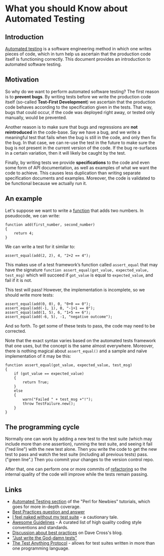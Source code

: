 # What you should Know about Automated Testing

## Introduction

<a href="http://en.wikipedia.org/wiki/Test_automation">Automated testing</a>
is a software engineering method in which one writes pieces of code, which
in turn help us ascertain that the production code itself is functioning
correctly. This document provides an introduction to automated software testing.

## Motivation

So why do we want to perform automated software testing? The
first reason is to **prevent bugs**. By writing tests before we write the
production code itself (so-called <b>Test-First Development</b>) we ascertain
that the production code behaves according to the specification given in the
tests. That way, bugs that could occur, if the code was deployed right away, or
tested only manually, would be prevented.

Another reason is to make sure that bugs and regressions are **not
reintroduced** in the code-base.  Say we have a bug, and we write a meaningful
test that fails when the bug is still in the code, and only then fix the bug.
In that case, we can re-use the test in the future to make sure the bug is not
present in the current version of the code. If the bug re-surfaces in a certain
variation, then it will likely be caught by the test.

Finally, by writing tests we provide **specifications** to the code and even
some form of API documentation, as well as examples of what we want the code
to achieve. This causes less duplication than writing separate specification
documents and examples. Moreover, the code is validated to be functional
because we actually run it.

## An example

Let's suppose we want to write a [function](https://en.wikipedia.org/wiki/Subroutine) that adds two numbers. In pseudocode, we can write:

```
function add(first_number, second_number)
{
    return 4;
}
```

We can write a test for it similar to:

```
assert_equal(add(2, 2), 4, "2+2 == 4");
```

This makes use of a test framework’s function called `assert_equal` that may
have the signature `function assert_equal(got_value, expected_value, test_msg)`
which will succeed if `got_value` is equal to `expected_value`, and fail
if it is not.

This test will pass! However, the implementation is incomplete, so we should
write more tests:

```
assert_equal(add(0, 0), 0, "0+0 == 0");
assert_equal(add(-1, 1), 0, "-1+1 == 0");
assert_equal(add(1, 5), 6, "1+5 == 6");
assert_equal(add(-6, 5), -1, "negative outcome");
```

And so forth. To get some of these tests to pass, the code may need to be
corrected.

Note that the exact syntax varies based on the automated tests framework
that one uses, but the concept is the same almost everywhere. Moreover, there
is nothing magical about `assert_equal()` and a sample and naïve
implementation of it may be this:

```
function assert_equal(got_value, expected_value, test_msg)
{
    if (got_value == expected_value)
    {
        return True;
    }
    else
    {
        warn("Failed " + test_msg +"!");
        throw TestFailure.new();
    }
}
```

## The programming cycle

Normally one can work by adding a new test to the test suite (which may
include more than one assertion), running the test suite, and seeing it fail
("red line") with the new test alone. Then you write the code to get the new
test to pass and watch the test suite (including all previous tests) pass.
("green line".) Then you commit your changes to the version control repo.

After that, one can perform one or more commits of [refactoring](https://en.wikipedia.org/wiki/Code_refactoring)
so the internal quality of the code will improve while the tests remain
passing.


## Links

- [Automated Testing section](http://perl-begin.org/tutorials/perl-for-newbies/part5/#page--testing--DIR) of the "Perl for Newbies" tutorials, which goes for more in-depth coverage.
- [Best Practices question and answer](https://github.com/shlomif/Freenode-programming-channel-FAQ/blob/master/FAQ.mdwn#what-are-some-best-practices-in-programming-that-i-should-adopt)
- [I feel naked without my test suite](http://use.perl.org/use.perl.org/_gabor/journal/15774.html) - a cautionary tale.
- [Awesome Guidelines](https://github.com/Kristories/awesome-guidelines) - A curated list of high quality coding style conventions and standards.
- [Discussion about best practices](https://perlhacks.com/2012/03/you-must-hate-version-control-systems/) on Dave Cross's blog.
- [“Just write the God-damn tests”](http://blogs.perl.org/users/shlomi_fish/2013/02/essay-just-write-the-god-damn-tests-motherfucker.html)
- [The Test Anything Protocol](https://testanything.org/) - allows for test suites written in more than one programming language.
